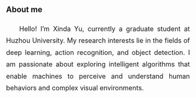 <h2 style="margin: 2px 0px -10px;">
  <a style="text-decoration: none; color: inherit;">About me</a>
</h2>
<br>
<div style="font-size: 18px; line-height: 1.8; text-align: justify; text-indent: 2em;">
  <p>
    Hello! I’m Xinda Yu, currently a graduate student at Huzhou University.
    My research interests lie in the fields of deep learning, action recognition, and object detection.
    I am passionate about exploring intelligent algorithms that enable machines to perceive and understand human behaviors and complex visual environments.
  </p>
</div>
